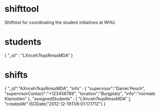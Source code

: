 # shifttool
Shifttool for coordinating the student initiatives at WHU.

# students
{
    "_id" : "LXnceh7kqsRmssMDA"
}

# shifts
{
  "_id":"AXnceh7kqsRmssMDA",
  "info" : {
    "supervisor":"Daniel Pesch",
    "supervisorContact":"+123456789",
    "location":"Burgplatz",
    "info":"normale Klamotten"
  },
  "assignedStudents" : [
    "LXnceh7kqsRmssMDA"
  ],
  "createdAt":ISODate("2012-12-19T06:01:17.171Z")
}
